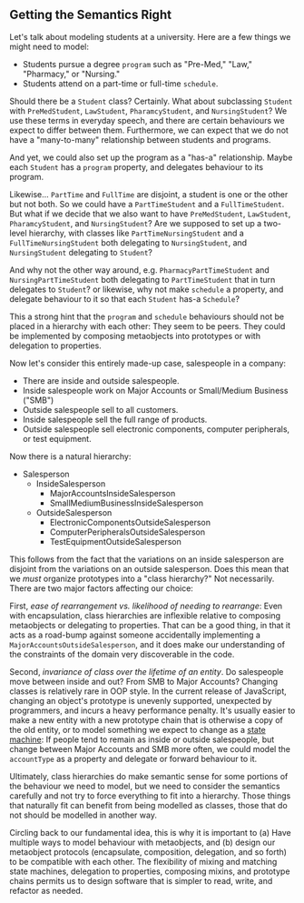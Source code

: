 ## Getting the Semantics Right

Let's talk about modeling students at a university. Here are a few things we might need to model:

- Students pursue a degree `program` such as "Pre-Med," "Law," "Pharmacy," or "Nursing."
- Students attend on a part-time or full-time `schedule`.

Should there be a `Student` class? Certainly. What about subclassing `Student` with `PreMedStudent`, `LawStudent`, `PharamcyStudent`, and `NursingStudent`? We use these terms in everyday speech, and there are certain behaviours we expect to differ between them. Furthermore, we can expect that we do not have a "many-to-many" relationship between students and programs.

And yet, we could also set up the program as a "has-a" relationship. Maybe each `Student` has a `program` property, and delegates behaviour to its program.

Likewise... `PartTime` and `FullTime` are disjoint, a student is one or the other but not both. So we could have a `PartTimeStudent` and a `FullTimeStudent`. But what if we decide that we also want to have `PreMedStudent`, `LawStudent`, `PharamcyStudent`, and `NursingStudent`? Are we supposed to set up a two-level hierarchy, with classes like `PartTimeNursingStudent` and a `FullTimeNursingStudent` both delegating to `NursingStudent`, and `NursingStudent` delegating to `Student`?

And why not the other way around, e.g. `PharmacyPartTimeStudent` and `NursingPartTimeStudent` both delegating to `PartTimeStudent` that in turn delegates to `Student`? or likewise, why not make `schedule` a property, and delegate behaviour to it so that each `Student` has-a `Schedule`?

This a strong hint that the `program` and `schedule` behaviours should not be placed in a hierarchy with each other: They seem to be peers. They could be implemented by composing metaobjects into prototypes or with delegation to properties.

Now let's consider this entirely made-up case, salespeople in a company:

- There are inside and outside salespeople.
- Inside salespeople work on Major Accounts or Small/Medium Business ("SMB")
- Outside salespeople sell to all customers.
- Inside salespeople sell the full range of products.
- Outside salespeople sell electronic components, computer peripherals, or test equipment.

Now there is a natural hierarchy:

- Salesperson
	- InsideSalesperson
		- MajorAccountsInsideSalesperson
		- SmallMediumBusinessInsideSalesperson
	- OutsideSalesperson
		- ElectronicComponentsOutsideSalesperson
		- ComputerPeripheralsOutsideSalesperson
		- TestEquipmentOutsideSalesperson

This follows from the fact that the variations on an inside salesperson are disjoint from the variations on an outside salesperson. Does this mean that we *must* organize prototypes into a "class hierarchy?" Not necessarily. There are two major factors affecting our choice:

First, *ease of rearrangement vs. likelihood of needing to rearrange*: Even with encapsulation, class hierarchies are inflexible relative to composing metaobjects or delegating to properties. That can be a good thing, in that it acts as a road-bump against someone accidentally implementing a `MajorAccountsOutsideSalesperson`, and it does make our understanding of the constraints of the domain very discoverable in the code.

Second, *invariance of class over the lifetime of an entity*. Do salespeople move between inside and out? From SMB to Major Accounts? Changing classes is relatively rare in OOP style. In the current release of JavaScript, changing an object's prototype is unevenly supported, unexpected by programmers, and incurs a heavy performance penalty. It's usually easier to make a new entity with a new prototype chain that is otherwise a copy of the old entity, or to model something we expect to change as a [state machine]: If people tend to remain as inside or outside salespeople, but change between Major Accounts and SMB more often, we could model the `accountType` as a property and delegate or forward behaviour to it.

[state machine]: https://en.wikipedia.org/wiki/Finite-state_machine

Ultimately, class hierarchies do make semantic sense for some portions of the behaviour we need to model, but we need to consider the semantics carefully and not try to force everything to fit into a hierarchy. Those things that naturally fit can benefit from being modelled as classes, those that do not should be modelled in another way.

Circling back to our fundamental idea, this is why it is important to (a) Have multiple ways to model behaviour with metaobjects, and (b) design our metaobject protocols (encapsulate, composition, delegation, and so forth) to be compatible with each other. The flexibility of mixing and matching state machines, delegation to properties, composing mixins, and prototype chains permits us to design software that is simpler to read, write, and refactor as needed.